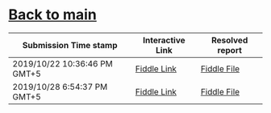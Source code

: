 # [Back to main](https://github.com/glaghari/database-assignement-2019)
|Submission Time stamp          | Interactive Link                                                                              | Resolved report                                                                              |
| ----------------------------- | --------------------------------------------------------------------------------------------- | -------------------------------------------------------------------------------------------- |
| 2019/10/22 10:36:46 PM GMT+5 | [Fiddle Link](https://dbfiddle.uk/?rdbms=mariadb_10.2&fiddle=6db9b506cf3658cf516d95c8e8008d1d) | [Fiddle File](processed/csm-72/6db9b506cf3658cf516d95c8e8008d1d.md) |
| 2019/10/28 6:54:37 PM GMT+5 | [Fiddle Link](https://dbfiddle.uk/?rdbms=mariadb_10.3&fiddle=a25ddba59322540c0251e655ea6e77bd) | [Fiddle File](processed/csm-72/a25ddba59322540c0251e655ea6e77bd.md) |
